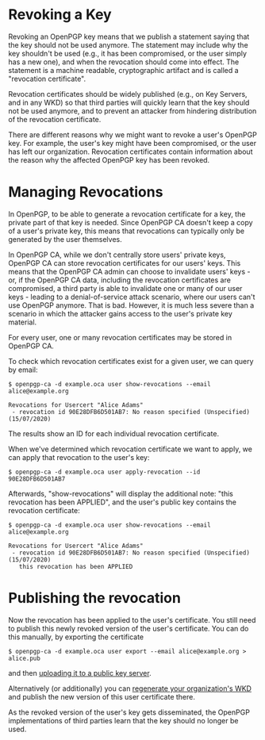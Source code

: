 # Revoking a Key

Revoking an OpenPGP key means that we publish a statement saying that the
key should not be used anymore.  The statement may include why the key
shouldn't be used (e.g., it has been compromised, or the user simply has a
new one), and when the revocation should come into effect.  The statement is a
machine readable, cryptographic artifact and is called a "revocation
certificate".

Revocation certificates should be widely published (e.g., on Key Servers,
and in any WKD) so that third parties will quickly learn that the
key should not be used anymore, and to prevent an attacker from hindering
distribution of the revocation certificate.

There are different reasons why we might want to revoke a user's OpenPGP
key. For example, the user's key might have been compromised, or the user has
left our organization. Revocation certificates contain information about
the reason why the affected OpenPGP key has been revoked.

# Managing Revocations

In OpenPGP, to be able to generate a revocation certificate for a key,
the private part of that key is needed. Since OpenPGP CA doesn't keep a
copy of a user's private key, this means that revocations can typically
only be generated by the user themselves.

In OpenPGP CA, while we don't centrally store users' private keys, OpenPGP CA can 
store revocation certificates for our users' keys.
This means that the OpenPGP CA admin can choose to invalidate users' keys -
or, if the OpenPGP CA data, including the revocation certificates are
compromised, a third party is able to invalidate one or many of our user
keys - leading to a denial-of-service attack scenario, where our users
can't use OpenPGP anymore.
That is bad. However, it is much less severe than a scenario in which the
attacker gains access to the user's private key material.

For every user, one or many revocation certificates may be stored in OpenPGP
CA.

To check which revocation certificates exist for a given user, we can query
by email:

`$ openpgp-ca -d example.oca user show-revocations --email alice@example.org`

```
Revocations for Usercert "Alice Adams"
 - revocation id 90E28DFB6D501AB7: No reason specified (Unspecified) (15/07/2020)
```
The results show an ID for each individual revocation certificate.

When we've determined which revocation certificate we want to apply, we can
apply that revocation to the user's key:

`$ openpgp-ca -d example.oca user apply-revocation --id 90E28DFB6D501AB7`

Afterwards, "show-revocations" will display the additional note: "this
revocation has been APPLIED", and the user's public key contains the
revocation certificate:

`$ openpgp-ca -d example.oca user show-revocations --email alice@example.org`

```
Revocations for Usercert "Alice Adams"
 - revocation id 90E28DFB6D501AB7: No reason specified (Unspecified) (15/07/2020)
   this revocation has been APPLIED
```

# Publishing the revocation

Now the revocation has been applied to the user's certificate.
You still need to publish this newly revoked version of the user's
certificate. You can do this manually, by exporting the certificate

`$ openpgp-ca -d example.oca user export --email alice@example.org > alice.pub`
 
and then
[uploading it to a public key server](https://keys.openpgp.org/about/usage#gnupg-upload).

Alternatively (or additionally) you can
[regenerate your organization's WKD](keys-publish.md#publish-keys-as-a-wkd)
and publish the new version of this user certificate there.

As the revoked version of the user's key gets disseminated, the OpenPGP
implementations of third parties learn that the key should no longer be used.
